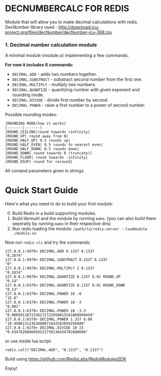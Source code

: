 # DECNUMBERCALC FOR REDIS

Module that will allow you to make decimal calculations with redis.
DecNumber library used - http://download.icu-project.org/files/decNumber/decNumber-icu-368.zip

### 1. Decimal number calculation module

A minimal module (module.o) implementing a few commands.

**For now it includes 6 commands:**

* `DECIMAL.ADD` - adds two numbers together.
* `DECIMAL.SUBSTRACT` - substract second number from the first one.
* `DECIMAL.MULTIPLY` - multiply two numbers.  
* `DECIMAL.QUANTIZE` - quantizing number with given exponent and rounding mode.
* `DECIMAL.DIVIDE` - divide first number by second.
* `DECIMAL.POWER` - raise a first number to a power of second number.

Possible rounding modes:

    |ROUNDING MODE|how it works|
    |-------|-------|
    |ROUND_CEILING|round towards +infinity|
    |ROUND_UP| round away from 0|
    |ROUND_HALF_UP| 0.5 rounds up|
    |ROUND_HALF_EVEN| 0.5 rounds to nearest even|
    |ROUND_HALF_DOWN| 0.5 rounds down|
    |ROUND_DOWN| round towards 0 (truncate)|
    |ROUND_FLOOR| round towards -infinity|
    |ROUND_05UP| round for reround|

All comand parameters given in strings.

# Quick Start Guide

Here's what you need to do to build your first module:

0. Build Redis in a build supporting modules.
1. Build librmutil and the module by running `make`. (you can also build them seperatly by running `make` in their respective dirs)
2. Run redis loading the module: `/path/to/redis-server --loadmodule ./module.so`

Now run `redis-cli` and try the commands:

```
127.0.0.1:9979> DECIMAL.ADD 0.1337 0.1337
"0.2674"
127.0.0.1:9979> DECIMAL.SUBSTRACT 0.1337 0.1337
"0"
127.0.0.1:9979> DECIMAL.MULTIPLY 2 0.1337
"0.2674"
127.0.0.1:9979> DECIMAL.QUANTIZE 0.1337 0.01 ROUND_UP
"0.14"
127.0.0.1:6379> DECIMAL.QUANTIZE 0.1337 0.01 ROUND_DOWN
"0.13"
127.0.0.1:6379> DECIMAL.POWER 10 -8
"1E-8"
127.0.0.1:6379> DECIMAL.POWER 10 -3
"0.001"
127.0.0.1:6379> DECIMAL.POWER 10 -3.3
"0.0005011872336272722850015541868849458"
127.0.0.1:6379> DECIMAL.POWER 1.337 8.08
"10.45061312363680871642582659256680"
127.0.0.1:6379> DECIMAL.DIVIDE 10 23
"0.4347826086956521739130434782608696"
```

or use inside lua script:
```
redis.call("DECIMAL.ADD", "0.1337", "0.1337")
```



Build using https://github.com/RedisLabs/RedisModulesSDK

Enjoy!